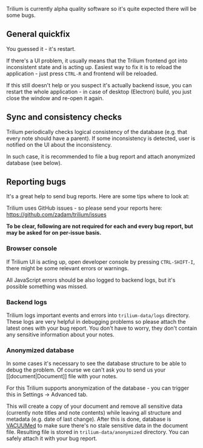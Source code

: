 Trilium is currently alpha quality software so it's quite expected there will be some bugs.

## General quickfix

You guessed it - it's restart.

If there's a UI problem, it usually means that the Trilium frontend got into inconsistent state and is acting up. Easiest way to fix it is to reload the application - just press `CTRL-R` and frontend will be reloaded.

If this still doesn't help or you suspect it's actually backend issue, you can restart the whole application - in case of desktop (Electron) build, you just close the window and re-open it again.

## Sync and consistency checks

Trilium periodically checks logical consistency of the database (e.g. that every note should have a parent). If some inconsistency is detected, user is notified on the UI about the inconsistency.

In such case, it is recommended to file a bug report and attach anonymized database (see below).

## Reporting bugs

It's a great help to send bug reports. Here are some tips where to look at:

Trilium uses GitHub issues - so please send your reports here: https://github.com/zadam/trilium/issues

**To be clear, following are not required for each and every bug report, but may be asked for on per-issue basis.**

### Browser console

If Trilium UI is acting up, open developer console by pressing `CTRL-SHIFT-I`, there might be some relevant errors or warnings.

All JavaScript errors should be also logged to backend logs, but it's possible something was missed.

### Backend logs

Trilium logs important events and errors into `trilium-data/logs` directory. These logs are very helpful in debugging problems so please attach the latest ones with your bug report. You don't have to worry, they don't contain any sensitive information about your notes.

### Anonymized database

In some cases it's necessary to see the database structure to be able to debug the problem. Of course we can't ask you to send us your [[document|Document]] file with your notes.

For this Trilium supports anonymization of the database - you can trigger this in Settings -> Advanced tab.

This will create a copy of your document and remove all sensitive data (currently note titles and note contents) while leaving all structure and metadata (e.g. date of last change). After this is done, database is [VACUUMed](https://sqlite.org/lang_vacuum.html) to make sure there's no stale sensitive data in the document file. Resulting file is stored in `trilium-data/anonymized` directory. You can safely attach it with your bug report.

